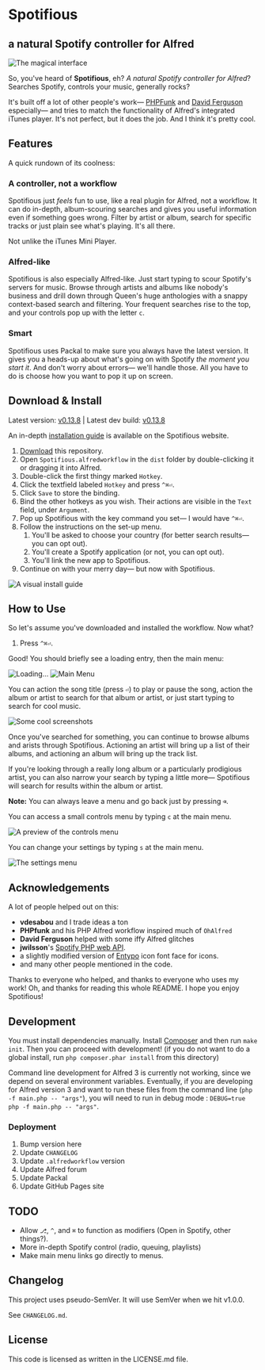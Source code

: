# Spotifious #
## a natural Spotify controller for Alfred ##

![The magical interface](include/screenshots/hero_shot.png)

So, you've heard of **Spotifious**, eh? *A natural Spotify controller for
Alfred*? Searches Spotify, controls your music, generally rocks?

It's built off a lot of other people's work—
[PHPFunk](https://github.com/phpfunk/alfred-spotify-controls) and
[David Ferguson](http://jdfwarrior.tumblr.com/) especially— and tries to match
the functionality of Alfred's integrated iTunes player. It's not perfect, but it does the job. And I think it's pretty cool.

## Features ##

A quick rundown of its coolness:

### A controller, not a workflow ###

Spotifious just *feels* fun to use, like a real plugin for Alfred, not a workflow. It
can do in-depth, album-scouring searches and gives you useful information even if something goes wrong. Filter by artist or album, search for specific tracks or just plain see what's playing. It's all there.

Not unlike the iTunes Mini Player.

### Alfred-like ###

Spotifious is also especially Alfred-like. Just start typing to scour Spotify's servers for music. Browse through artists and albums like nobody's business and drill down through Queen's huge anthologies with a snappy context-based search and filtering. Your frequent searches rise to the top, and your controls pop up with the letter `c`.

### Smart ###

Spotifious uses Packal to make sure you always have the latest version. It gives you a heads-up about what's going on with Spotify *the moment you start it*. And don't worry about errors— we'll handle those. All you have to do is choose how you want to pop it up on screen.

## Download & Install ##

Latest version: [v0.13.8](https://github.com/citelao/Spotify-for-Alfred/archive/master.zip) | Latest dev build: [v0.13.8](https://github.com/citelao/Spotify-for-Alfred/archive/dev.zip)

An in-depth [installation guide](http://ben.stolovitz.com/Spotify-for-Alfred/download/) is available on the Spotifious website.

1. [Download](https://github.com/citelao/Spotify-for-Alfred/archive/master.zip)
this repository.
2. Open `Spotifious.alfredworkflow` in the `dist` folder by double-clicking it or dragging it into
Alfred.
3. Double-click the first thingy marked `Hotkey`.
4. Click the textfield labeled `Hotkey` and press `^⌘⏎`.
5. Click `Save` to store the binding.
6. Bind the other hotkeys as you wish. Their actions are visible in the `Text` field, under `Argument`.
7. Pop up Spotifious with the key command you set— I would have `^⌘⏎`.
8. Follow the instructions on the set-up menu.
	1. You'll be asked to choose your country (for better search results— you can opt out).
	2. You'll create a Spotify application (or not, you can opt out).
	3. You'll link the new app to Spotifious.
10. Continue on with your merry day— but now with Spotifious.

![A visual install guide](include/screenshots/install.png)

## How to Use ##

So let's assume you've downloaded and installed the workflow. Now what?

1. Press `^⌘⏎`.

Good! You should briefly see a loading entry, then the main menu:

![Loading...](include/screenshots/loading.png)
![Main Menu](include/screenshots/main_menu.png)

You can action the song title (press `⏎`) to play or pause the song, action 
the album or artist to search for that album or artist, or just start typing to 
search for cool music.

![Some cool screenshots](include/screenshots/compilation.png)

Once you've searched for something, you can continue to browse albums and arists through Spotifious. Actioning an artist will bring up a list of their albums, and actioning an album will bring up the track list.

If you're looking through a really long album or a particularly prodigious artist, you can also narrow your search by typing a little more— Spotifious will search for results within the album or artist.

**Note:** You can always leave a menu and go back just by pressing `⌫`.

You can access a small controls menu by typing `c` at the main menu.

![A preview of the controls menu](include/screenshots/controls.png)

You can change your settings by typing `s` at the main menu.

![The settings menu](include/screenshots/settings.png)

## Acknowledgements ##

A lot of people helped out on this:

- **vdesabou** and I trade ideas a ton
- **PHPfunk** and his PHP Alfred workflow inspired much of `OhAlfred`
- **David Ferguson** helped with some iffy Alfred glitches
- **jwilsson**'s [Spotify PHP web API](http://jwilsson.github.io/spotify-web-api-php/).
- a slightly modified version of [Entypo](http://www.entypo.com/) icon font face for icons.
- and many other people mentioned in the code.

Thanks to everyone who helped, and thanks to everyone who uses my work!
Oh, and thanks for reading this whole README. I hope you enjoy Spotifious!

## Development ##

You must install dependencies manually. Install 
[Composer](https://getcomposer.org/) and then run `make init`. Then you can
proceed with development! (if you do not want to do a global install, run
`php composer.phar install` from this directory)

Command line development for Alfred 3 is currently not working, since we 
depend on several environment variables. Eventually, if you are developing for 
Alfred version 3 and want to run these files from
the command line (`php -f main.php -- "args"`), you will need to run in debug
mode : `DEBUG=true php -f main.php -- "args"`.

### Deployment ###

1. Bump version here
2. Update `CHANGELOG`
3. Update `.alfredworkflow` version
4. Update Alfred forum
5. Update Packal
6. Update GitHub Pages site

## TODO ##

- Allow `⎇`, `^`, and `⌘` to function as modifiers (Open in Spotify, other things?).
- More in-depth Spotify control (radio, queuing, playlists)
- Make main menu links go directly to menus.

## Changelog ##

This project uses pseudo-SemVer. It will use SemVer when we hit v1.0.0.

See `CHANGELOG.md`.

## License ##

This code is licensed as written in the LICENSE.md file.
